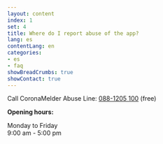 ```yaml
---
layout: content
index: 1
set: 4
title: Where do I report abuse of the app?
lang: es
contentLang: en
categories:
- es
- faq
showBreadCrumbs: true
showContact: true
---
```


Call CoronaMelder Abuse Line:
<a href="tel:+31881205100">088-1205 100</a> (free)

**Opening hours:**

Monday to Friday<br />
9:00 am - 5:00 pm
